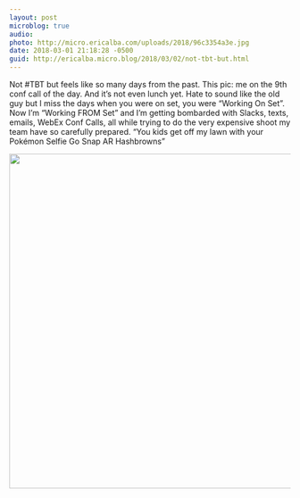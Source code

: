 ```yaml
---
layout: post
microblog: true
audio: 
photo: http://micro.ericalba.com/uploads/2018/96c3354a3e.jpg
date: 2018-03-01 21:18:28 -0500
guid: http://ericalba.micro.blog/2018/03/02/not-tbt-but.html
---
```

Not #TBT but feels like so many days from the past. 
This pic: me on the 9th conf call of the day. And it’s not even lunch yet. 
Hate to sound like the old guy but I miss the days when you were on set, you were “Working On Set”. Now I’m “Working FROM Set” and I’m getting bombarded with Slacks, texts, emails, WebEx Conf Calls, all while trying to do the very expensive shoot my team have so carefully prepared. “You kids get off my lawn with your Pokémon Selfie Go Snap AR Hashbrowns”

<img src="http://micro.ericalba.com/uploads/2018/96c3354a3e.jpg" width="600" height="600" />
